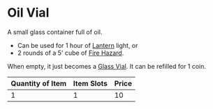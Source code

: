 # Oil Vial

A small glass container full of oil.

- Can be used for 1 hour of [Lantern](../25%20Coins/Lantern.md) light, or
- 2 rounds of a 5' cube of [Fire Hazard](../../../Game%20Procedures/Hazards/Elemental%20Hazards.md#Fire).

When empty, it just becomes a [Glass Vial](Glass%20Vial.md). It can be refilled for 1 coin.

| Quantity of Item | Item Slots | Price |
| ---------------- | ---------- | ----- |
| 1                | 1          | 10    |
